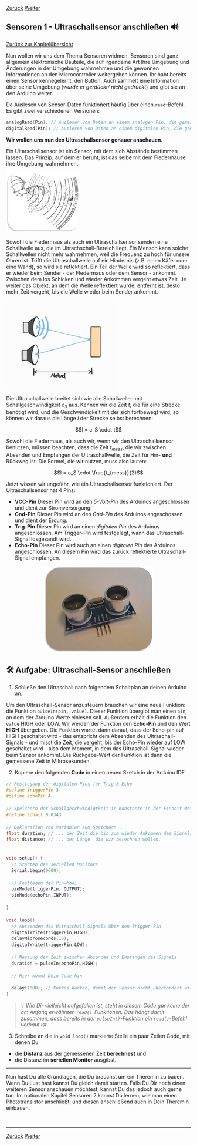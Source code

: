 <link rel="stylesheet" href="assets/css/custom.css?v=2">

<div class="nav-container">
  <a href="Grundlagen6" class="button">Zurück</a>
  <a href="Sensoren2" class="button">Weiter</a>
</div>

## Sensoren 1 - Ultraschallsensor anschließen 🔊

[Zurück zur Kapitelübersicht](Kapiteluebersicht)

Nun wollen wir uns dem Thema Sensoren widmen. Sensoren sind ganz allgemein elektronische Bauteile, die auf irgendeine Art Ihre Umgebung und Änderungen in der Umgebung wahrnehmen und die gewonnen Informationen an den Microcontroller weitergeben können. Ihr habt bereits einen Sensor kennegelernt: den Button. Auch sammelt eine Information über seine Umgebung (*wurde er gerdückt/ nicht gedrückt*) und gibt sie an den Arduino weiter.

Da Auslesen von Sensor-Daten funktionert häufig über einen ``read``-Befehl. Es gibt zwei verschiedenen Versionen:

```cpp
analogRead(Pin); // Auslesen von Daten an einem analogen Pin, die gemessenen Werte können ganze Zahlen zwischen 0 und 1023 sein
digitalRead(Pin); // Auslesen von Daten an einem digitalen Pin, die gemessenen Daten sind entweder 0 oder 1
```
**Wir wollen uns nun den Ultraschallsensor genauer anschauen.**

Ein Ultarschallsensor ist ein Sensor, mit dem sich Abstände bestimmen lassen. Das Prinzip, auf dem er beruht, ist das selbe mit dem Fledermäuse ihre Umgebung wahrnehmen.

<p align="left"><img src="img/Fledermaus.png" width="200" alt="Fledermaus bemerkt Beute"></p>

Sowohl die Fledermaus als auch ein Ultraschallsensor senden eine Schallwelle aus, die im Ultrachschall-Bereich liegt. Ein Mensch kann solche Schallwellen nicht mehr wahrnehmen, weil die Frequenz zu hoch für unsere Ohren ist. Trifft die Ultraschallwelle auf ein Hindernis (z.B. einen Käfer oder eine Wand), so wird sie reflektiert. Ein Teil der Welle wird so reflektiert, dass er wieder beim Sender - der Fledermaus oder dem Sensor - ankommt. Zwischen dem los Schicken und wieder Ankommen vergeht etwas Zeit. Je weiter das Objekt, an dem die Welle reflektiert wurde, entfernt ist, desto mehr Zeit vergeht, bis die Welle wieder beim Sender ankommt.

<p align="left"><img src="img/UltraschallSensor.jpg" width="300" alt="Funktionsprinzip des Ultraschallsensors"></p>

Die Ultraschallwelle breitet sich wie alle Schallwellen mit Schallgeschwindigkeit $c_{S}$ aus. Kennen wir die Zeit $t$, die für eine Strecke benötigt wird, und die Geschwindigkeit mit der sich fortbewegt wird, so können wir daraus die Länge $l$ der Strecke selbst berechnen: 

<p align="center"> $$l = c_S \cdot t$$ </p>

Sowohl die Fledermaus, als auch wir, wenn wir den Ultraschallsensor benutzen, müssen beachten, dass die Zeit $t_{mess}$, die wir zwischen Absenden und Empfangen der Ultraschallwelle, die Zeit für Hin- **und** Rückweg ist. Die Formel, die wir nutzen, muss also lauten:

<p align="center"> $$l = c_S \cdot \frac{t_{mess}}{2}$$ </p>

Jetzt wissen wir ungefähr, wie ein Ultraschallsensor funktioniert. Der Ultraschallsensor hat 4 Pins:
* **VCC-Pin** Dieser Pin wird an den _5-Volt-Pin_ des Arduinos angeschlossen und dient zur Stromversorgung.
* **Gnd-Pin** Dieser Pin wird an den _Gnd-Pin_ des Arduinos angeschossen und dient der Erdung.
* **Trig-Pin** Dieser Pin wird an einen _digitalen Pin_ des Arduinos angeschlossen. Am Trigger-Pin wird festgelegt, wann das Ultraschall-Signal losgesandt wird.
* **Echo-Pin** Dieser Pin wird auch an einen _digitalen Pin_ des Arduinos angeschlossen. An diesem Pin wird das zurück reflektierte Ultraschall-Signal empfangen.

<p align="center"><img src="img/UltraschallSensorBild.png" width="300" alt="Ultraschallsensor HC-SR04"></p>

## 🛠️ Aufgabe: Ultraschall-Sensor anschließen

1. Schließe den Ultraschall nach folgendem Schaltplan an deinen Arduino an.

Um den Ultraschall-Sensor anzusteuern brauchen wir eine neue Funktion: die Funktion ``pulseIn(pin, value)``. Dieser Funktion übergibt man einen ``pin``, an dem der Arduino Werte einlesen soll. Außerdem erhält die Funktion den ``value`` HIGH oder LOW. Wir werden der Funktion den **Echo-Pin** und den Wert **HIGH** übergeben. Die Funktion wartet dann darauf, dass der Echo-pin auf HIGH geschaltet wird - das entspricht dem Absenden des Ultraschall-Signals - und misst die Zeit, die vergeht, bis der Echo-Pin wieder auf LOW geschaltet wird - also dem Moment, in dem das Ultraschall-Signal wieder beim Sensor ankommt. Die Rückgabe-Wert der Funktion ist dann die gemessene Zeit in Mikrosekunden. 

2. Kopiere den folgenden **Code** in einen neuen Sketch in der Arduino IDE
```cpp
// Festlegung der digitalen Pins für Trig & Echo
#define triggerPin 3
#define echoPin 4

// Speichern der Schallgeschwindigtkeit in Konstante in der Einheit Meter pro Micorsekunde
#define schall 0.0343

// Deklaration von Variablen zum Speichern ...
float duration; // ... der Zeit die bis zum wieder Ankommen des Signals vergangen ist und ...
float distance; // ... der Länge, die wir berechnen wollen.


void setup() {
  // Starten des seriellen Monitors
  Serial.begin(9600);

  // Festlegen der Pin-Modi
  pinMode(triggerPin, OUTPUT);
  pinMode(echoPin,INPUT);
  
}

void loop() {
  // Aussenden des Ultraschall-Signals über den Trigger-Pin
  digitalWrite(triggerPin,HIGH);
  delayMicroseconds(10);
  digitalWrite(triggerPin,LOW);

  // Messung der Zeit zwischen Absenden und Empfangen des Signals
  duration = pulseIn(echoPin,HIGH);
  
  // Hier kommt Dein Code hin
  
  delay(1000); // Kurzes Warten, damit der Sensor nicht überfordert wird
}
```
> 💡 _Wie Dir vielleicht aufgefallen ist, steht in diesem Code gar keine der am Anfang erwähnten ``read()``-Funktionen. Das hängt damit zusammen, dass bereits in der ``pulseIn()``-Funktion ein ``read()``-Befehl verbaut ist._

3. Schreibe an die in ``void loop()`` markierte Stelle ein paar Zeilen Code, mit denen Du
  * die **Distanz** aus der gemessenen Zeit **berechnest** und 
  * die Distanz im **seriellen Monitor** ausgibst.

---

Nun hast Du alle Grundlagen, die Du brauchst um ein Theremin zu bauen. Wenn Du Lust hast kannst Du gleich damit starten. Falls Du Dir noch einen weiteren Sensor anschauen möchtest, kannst Du das jedoch auch gerne tun. Im optionalen Kapitel Sensoren 2 kannst Du lernen, wie man einen Phototransistor anschließt, und diesen anschließend auch in Dein Theremin einbauen.

<p class="spacing-1">&nbsp;</p>

---

<div class="nav-container">
  <a href="Grundlagen6" class="button">Zurück</a>
  <a href="Sensoren2" class="button">Weiter</a>
</div>









